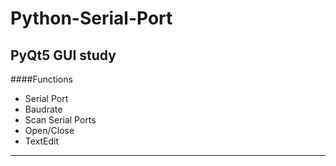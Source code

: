 # Python-Serial-Port
**PyQt5 GUI study**  
---
####Functions  
- Serial Port  
- Baudrate  
- Scan Serial Ports  
- Open/Close  
- TextEdit  
---
